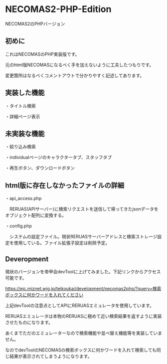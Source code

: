 # NECOMAS2-PHP-Edition
NECOMAS2のPHPバージョン
## 初めに

これはNECOMASのPHP実装版です。

元のhtml版NECOMASになるべく手を加えないように工夫したつもりです。

変更箇所はなるべくコメントアウトで分かりやすく記述してあります。
## 実装した機能
・タイトル検索

・詳細ページ表示

## 未実装な機能
・絞り込み検索

・individualページのキャラクタータブ、スタッフタブ

・再生ボタン、ダウンロードボタン

## html版に存在しなかったファイルの詳細

・api_access.php

　RERUAS(APIサーバー)に検索リクエストを送信して帰ってきたjsonデータをオブジェクト配列に変換する。
 
・config.php

　システムの設定ファイル。現状RERUASサーバーアドレスと検索ストレージ設定を使用している。ファイル拡張子設定は削除予定。
 
 ## Deveropment
 
 現状のバージョンを帝甲会devToolに上げてみました。下記リンクからアクセス可能です。
 
 https://ejc.miznet.wjg.jp/teikoukai/development/necomas2php/?query=検索ボックスに何かワードを入れてください
 
上記devToolの注意点としてAPIにRERUASエミュレータを使用しています。
 
 RERUASエミュレータは本物のRERUASに極めて近い検索結果を返すように実装させたものになります。
 
 あくまでただのエミュレーターなので検索機能や並べ替え機能等を実装していません。
 
 なのでdevToolのNECOMASの検索ボックスに何かワードを入れて検索しても同じ結果が表示されてしまうようになります。
 
 
